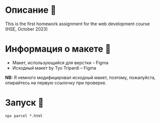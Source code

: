# Описание 📝

This is the first homework assignment for the web development course (HSE, October 2023)

# Информация о макете 🎨

- Макет, использующийся для верстки – Figma
- Исходный макет by Tyo Tripardi – Figma

**NB:** Я немного модифицировал исходный макет, поэтому, пожалуйста, опирайтесь на первую ссылочку при проверке.

# Запуск 🤖

```
npx parcel *.html
```
